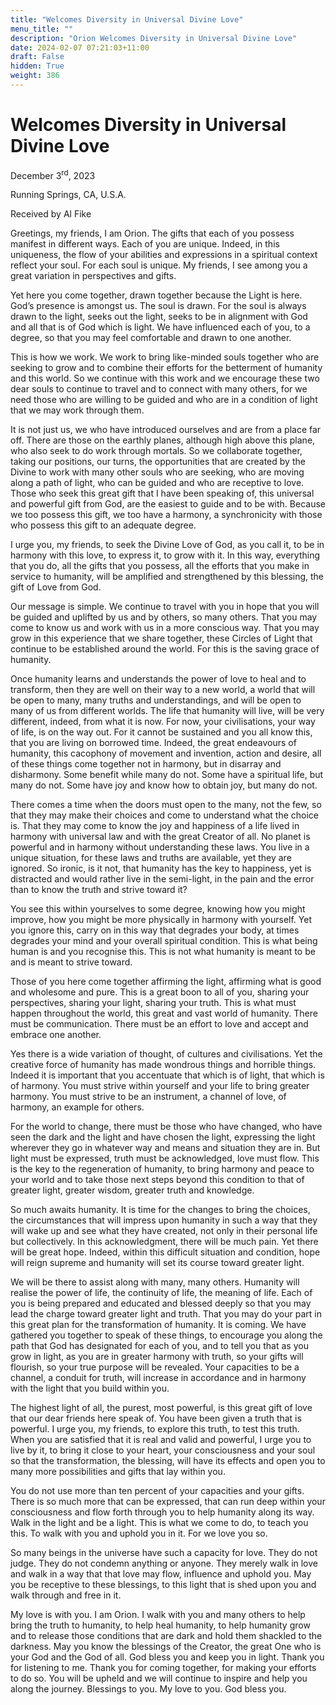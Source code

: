 ```yaml
---
title: "Welcomes Diversity in Universal Divine Love"
menu_title: ""
description: "Orion Welcomes Diversity in Universal Divine Love"
date: 2024-02-07 07:21:03+11:00
draft: False
hidden: True
weight: 386
---
```

# Welcomes Diversity in Universal Divine Love

December 3<sup>rd</sup>, 2023

Running Springs, CA, U.S.A.

Received by Al Fike  



Greetings, my friends, I am Orion. The gifts that each of you possess manifest in different ways. Each of you are unique. Indeed, in this uniqueness, the flow of your abilities and expressions in a spiritual context reflect your soul. For each soul is unique. My friends, I see among you a great variation in perspectives and gifts. 

Yet here you come together, drawn together because the Light is here. God’s presence is amongst us. The soul is drawn. For the soul is always drawn to the light, seeks out the light, seeks to be in alignment with God and all that is of God which is light. We have influenced each of you, to a degree, so that you may feel comfortable and drawn to one another.

This is how we work. We work to bring like-minded souls together who are seeking to grow and to combine their efforts for the betterment of humanity and this world. So we continue with this work and we encourage these two dear souls to continue to travel and to connect with many others, for we need those who are willing to be guided and who are in a condition of light that we may work through them. 

It is not just us, we who have introduced ourselves and are from a place far off. There are those on the earthly planes, although high above this plane, who also seek to do work through mortals. So we collaborate together, taking our positions, our turns, the opportunities that are created by the Divine to work with many other souls who are seeking, who are moving along a path of light, who can be guided and who are receptive to love. 
Those who seek this great gift that I have been speaking of, this universal and powerful gift from God, are the easiest to guide and to be with. Because we too possess this gift, we too have a harmony, a synchronicity with those who possess this gift to an adequate degree.

I urge you, my friends, to seek the Divine Love of God, as you call it, to be in harmony with this love, to express it, to grow with it. In this way, everything that you do, all the gifts that you possess, all the efforts that you make in service to humanity, will be amplified and strengthened by this blessing, the gift of Love from God. 

Our message is simple. We continue to travel with you in hope that you will be guided and uplifted by us and by others, so many others. That you may come to know us and work with us in a more conscious way. That you may grow in this experience that we share together, these Circles of Light that continue to be established around the world. For this is the saving grace of humanity.

Once humanity learns and understands the power of love to heal and to transform, then they are well on their way to a new world, a world that will be open to many, many truths and understandings, and will be open to many of us from different worlds. The life that humanity will live, will be very different, indeed, from what it is now. For now, your civilisations, your way of life, is on the way out. For it cannot be sustained and you all know this, that you are living on borrowed time. Indeed, the great endeavours of humanity, this cacophony of movement and invention, action and desire, all of these things come together not in harmony, but in disarray and disharmony. Some benefit while many do not. Some have a spiritual life, but many do not. Some have joy and know how to obtain joy, but many do not. 

There comes a time when the doors must open to the many, not the few, so that they may make their choices and come to understand what the choice is. That they may come to know the joy and happiness of a life lived in harmony with universal law and with the great Creator of all. No planet is powerful and in harmony without understanding these laws. You live in a unique situation, for these laws and truths are available, yet they are ignored. So ironic, is it not, that humanity has the key to happiness, yet is distracted and would rather live in the semi-light, in the pain and the error than to know the truth and strive toward it? 

You see this within yourselves to some degree, knowing how you might improve, how you might be more physically in harmony with yourself. Yet you ignore this, carry on in this way that degrades your body, at times degrades your mind and your overall spiritual condition. This is what being human is and you recognise this. This is not what humanity is meant to be and is meant to strive toward.

Those of you here come together affirming the light, affirming what is good and wholesome and pure. This is a great boon to all of you, sharing your perspectives, sharing your light, sharing your truth. This is what must happen throughout the world, this great and vast world of humanity. There must be communication. There must be an effort to love and accept and embrace one another. 

Yes there is a wide variation of thought, of cultures and civilisations. Yet the creative force of humanity has made wondrous things and horrible things. Indeed it is important that you accentuate that which is of light, that which is of harmony. You must strive within yourself and your life to bring greater harmony. You must strive to be an instrument, a channel of love, of harmony, an example for others. 

For the world to change, there must be those who have changed, who have seen the dark and the light and have chosen the light, expressing the light wherever they go in whatever way and means and situation they are in. But light must be expressed, truth must be acknowledged, love must flow. This is the key to the regeneration of humanity, to bring harmony and peace to your world and to take those next steps beyond this condition to that of greater light, greater wisdom, greater truth and knowledge. 

So much awaits humanity. It is time for the changes to bring the choices, the circumstances that will impress upon humanity in such a way that they will wake up and see what they have created, not only in their personal life but collectively. In this acknowledgment, there will be much pain. Yet there will be great hope. Indeed, within this difficult situation and condition, hope will reign supreme and humanity will set its course toward greater light.

We will be there to assist along with many, many others. Humanity will realise the power of life, the continuity of life, the meaning of life. Each of you is being prepared and educated and blessed deeply so that you may lead the charge toward greater light and truth. That you may do your part in this great plan for the transformation of humanity. It is coming. We have gathered you together to speak of these things, to encourage you along the path that God has designated for each of you, and to tell you that as you grow in light, as you are in greater harmony with truth, so your gifts will flourish, so your true purpose will be revealed. Your capacities to be a channel, a conduit for truth, will increase in accordance and in harmony with the light that you build within you. 

The highest light of all, the purest, most powerful, is this great gift of love that our dear friends here speak of. You have been given a truth that is powerful. I urge you, my friends, to explore this truth, to test this truth. When you are satisfied that it is real and valid and powerful, I urge you to live by it, to bring it close to your heart, your consciousness and your soul so that the transformation, the blessing, will have its effects and open you to many more possibilities and gifts that lay within you. 

You do not use more than ten percent of your capacities and your gifts. There is so much more that can be expressed, that can run deep within your consciousness and flow forth through you to help humanity along its way. Walk in the light and be a light. This is what we come to do, to teach you this. To walk with you and uphold you in it. For we love you so. 

So many beings in the universe have such a capacity for love. They do not judge. They do not condemn anything or anyone. They merely walk in love and walk in a way that that love may flow,  influence and uphold you. May you be receptive to these blessings, to this light that is shed upon you and walk through and free in it.

My love is with you. I am Orion. I walk with you and many others to help bring the truth to humanity, to help heal humanity, to help humanity grow and to release those conditions that are dark and hold them shackled to the darkness. May you know the blessings of the Creator, the great One who is your God and the God of all. God bless you and keep you in light. Thank you for listening to me. Thank you for coming together, for making your efforts to do so. You will be upheld and we will continue to inspire and help you along the journey. Blessings to you. My love to you. God bless you.